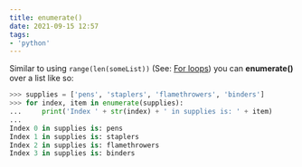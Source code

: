 ```yaml
---
title: enumerate()
date: 2021-09-15 12:57
tags:
- 'python'
---
```


Similar to using `range(len(someList))` (See: [For loops](20210911121753-for-loops.md))
you can **enumerate()** over a list like so:

```python
>>> supplies = ['pens', 'staplers', 'flamethrowers', 'binders']
>>> for index, item in enumerate(supplies):
...     print('Index ' + str(index) + ' in supplies is: ' + item)
...
Index 0 in supplies is: pens
Index 1 in supplies is: staplers
Index 2 in supplies is: flamethrowers
Index 3 in supplies is: binders
```
